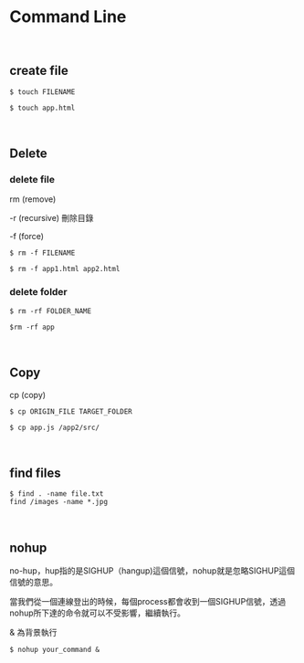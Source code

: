 # Command Line

<br />

## create file

```
$ touch FILENAME

$ touch app.html
```

<br />

## Delete

### delete file

rm (remove)

-r (recursive) 刪除目錄

-f (force)

```
$ rm -f FILENAME

$ rm -f app1.html app2.html
```

### delete folder

```
$ rm -rf FOLDER_NAME

$rm -rf app
```

<br />

## Copy

cp (copy)

```
$ cp ORIGIN_FILE TARGET_FOLDER

$ cp app.js /app2/src/
```

<br />

## find files

```
$ find . -name file.txt
find /images -name *.jpg
```

<br />

## nohup

no-hup，hup指的是SIGHUP（hangup)這個信號，nohup就是忽略SIGHUP這個信號的意思。

當我們從一個連線登出的時候，每個process都會收到一個SIGHUP信號，透過nohup所下達的命令就可以不受影響，繼續執行。

& 為背景執行

```
$ nohup your_command &
```
